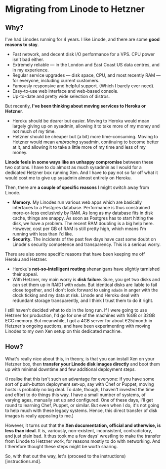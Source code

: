Migrating from Linode to Hetzner
================================

Why?
----

I've had Linodes running for 4 years. I like Linode, and there are some **good reasons to stay**.

* Fast network, and decent disk I/O performance for a VPS. CPU power isn't bad either.
* Extremely reliable — in the London and East Coast US data centres, and in my experience.
* Regular service upgrades — disk space, CPU, and most recently RAM — for everyone, including current customers.
* Famously responsive and helpful support. (Which I barely ever need).
* Easy-to-use web interface and web-based console.
* Up-to-date and pretty wide selection of distros.

But recently, **I've been thinking about moving services to Heroku or Hetzner**. 

* Heroku should be dearer but easier. Moving to Heroku would mean largely giving up on sysadmin, allowing it to take more of my money and not much of my time. 
* Hetzner should be cheaper but (a bit) more time-consuming. Moving to Hetzner would mean _embracing_ sysadmin, continuing to become better at it, and allowing it to take a little more of my time and less of my money.

**Linode feels in some ways like an unhappy compromise** between these two options. I have to do almost as much sysadmin as I would for a dedicated Hetzner box running Xen. And I have to pay not so far off what it would cost me to give up sysadmin almost entirely on Heroku.


Then, there are **a couple of specific reasons** I might switch away from Linode.

* **Memory.** My Linodes run various web apps which are basically interfaces to a Postgres database. Performance is thus constrained more-or-less exclusively by RAM. As long as my database fits in disk cache, things are snappy. As soon as Postgres has to start hitting the disk, we have a problem. The recent RAM doubling is a big help here. However, cost per GB of RAM is still pretty high, which means I'm running with less than I'd like.
* **Security.** The incidents of the past few days have cast some doubt on Linode's security competence and transparency. This is a serious worry.

There are also some specific reasons that have been keeping me off Heroku and Hetzner.

* Heroku's **not-so-intelligent routing** shenanigans have slightly tarnished their appeal. 
* With Hetzner, my main worry is **disk failure**. Sure, you get two disks and can set them up in RAID1 with `mdadm`. But identical disks are liable to fail close together, and I don't look forward to using `mdadm` in anger with the clock ticking and my data at risk. Linode and Heroku deal with redundant storage transparently, and I think I trust them to do it right.

I still haven't decided what to do in the long run. If I were going to use Hetzner for production, I'd go for one of the machines with 16GB or 32GB ECC memory. But meanwhile, I got a 4GB server for about €25/month in Hetzner's ongoing auctions, and have been experimenting with moving Linodes to my own Xen setup on this dedicated machine.


How?
----

What's really nice about this, in theory, is that you can install Xen on your Hetzner box, then **transfer your Linode disk images directly** and boot them up with minimal downtime and few additional deployment steps.

(I realise that this isn't such an advantage for everyone: if you have some sort of push-button deployment set-up, say with Chef or Puppet, moving hosts is probably no big deal. To date, though, I haven't invested the time and effort to do things this way. I have a small number of systems, of varying ages, manually set up and configured. One of these days, I'll get round to learning Chef, Puppet, or similar. But even when I do, it's not going to help much with these legacy systems. Hence, this direct transfer of disk images is really appealing to me.)

However, it turns out that the **Xen documentation, official and otherwise, is less than ideal**. It is, variously, non-existent, inconsistent, contradictory, and just plain bad. It thus took me a few days' wrestling to make the transfer from Linode to Hetzner work, for reasons mostly to do with networking. And I therefore thought these steps might be worth sharing.

So, with that out the way, let's (proceed to the instructions)[instructions.md].
